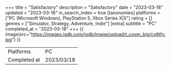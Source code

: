 +++
title = "Satisfactory"
description = "Satisfactory"
date = "2023-03-18"
updated = "2023-03-18"
in_search_index = true
[taxonomies]
platforms = ["PC (Microsoft Windows), PlayStation 5, Xbox Series X|S"]
rating = []
genres = ["Simulator, Strategy, Adventure, Indie"]
[extra]
subtitle = "PC"
completed_at = "2023-03-18"
+++
{{ image(src="https://images.igdb.com/igdb/image/upload/t_cover_big/co8tfy.jpg") }}

|              |            |
| ------------ | ---------- |
| Platforms    | PC |
| Completed at | 2023/03/18 |

